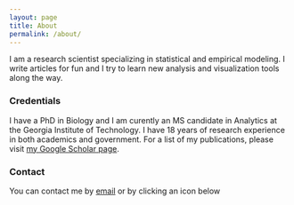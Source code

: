 ```yaml
---
layout: page
title: About
permalink: /about/
---
```


I am a research scientist specializing in statistical and empirical modeling. I write articles for fun and I try to learn new analysis and visualization tools along the way.

### Credentials

I have a PhD in Biology and I am curently an MS candidate in Analytics at the Georgia Institute of Technology. I have 18 years of research experience in both academics and government. For a list of my publications, please visit [my Google Scholar page](https://scholar.google.com/citations?hl=en&user=wfn0gRYAAAAJ). 


### Contact

You can contact me by [email](mailto:cwalte12@mail.wvu.edu) or by clicking an icon below

